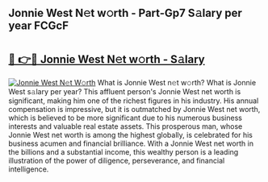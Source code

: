 ## Jonnie West N𝚎t w𝚘rth - Part-Gp7 S𝚊lary per year FCGcF

# <h2><a href="http://gc0oer.nevu.top/?p=Jonnie+West">🔗 👉🔴 Jonnie West N𝚎t w𝚘rth - S𝚊lary</a></h2>

[![Jonnie West N𝚎t W𝚘rth](https://i.imgur.com/Oavwk0R.jpeg)](http://gc0oer.nevu.top/?p=Jonnie+West)
What is Jonnie West n𝚎t w𝚘rth? What is Jonnie West s𝚊lary per year?
This affluent person's Jonnie West net worth is significant, making him one of the richest figures in his industry. His annual compensation is impressive, but it is outmatched by Jonnie West net worth, which is believed to be more significant due to his numerous business interests and valuable real estate assets. This prosperous man, whose Jonnie West net worth is among the highest globally, is celebrated for his business acumen and financial brilliance. With a Jonnie West net worth in the billions and a substantial income, this wealthy person is a leading illustration of the power of diligence, perseverance, and financial intelligence.
